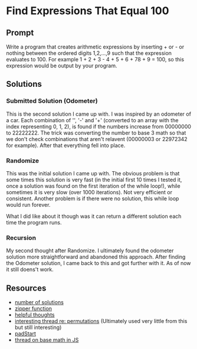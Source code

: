# Find Expressions That Equal 100

## Prompt

Write a program that creates arithmetic expressions by inserting + or - or nothing between the ordered digits 1,2,…,9 such that the expression evaluates to 100. For example 1 + 2 + 3 - 4 + 5 + 6 + 78 + 9 = 100, so this expression would be output by your program.

## Solutions

### Submitted Solution (Odometer)

This is the second solution I came up with. I was inspired by an odometer of a car. Each combination of '', '-' and '+' (converted to an array with the index representing 0, 1, 2), is found if the numbers increase from 00000000 to 22222222. The trick was converting the number to base 3 math so that we don't check combinations that aren't relavent (00000003 or 22972342 for example). After that everything fell into place.

### Randomize

This was the initial solution I came up with. The obvious problem is that some times this solution is very fast (in the initial first 10 times I tested it, once a solution was found on the first iteration of the while loop!), while sometimes it is very slow (over 1000 iterations). Not very efficient or consistent. Another problem is if there were no solution, this while loop would run forever.

What I did like about it though was it can return a different solution each time the program runs.

### Recursion

My second thought after Randomize. I ultimately found the odometer solution more straightforward and abandoned this approach. After finding the Odometer solution, I came back to this and got further with it. As of now it still doens't work.

## Resources

- [number of solutions](https://www.cut-the-knot.org/do_you_know/digits.shtml)
- [zipper function](https://newbedev.com/how-to-insert-a-new-element-in-between-all-elements-of-a-js-array)
- [helpful thoughts](https://stackoverflow.com/questions/447783/how-do-i-calculate-the-number-of-permutations-in-base-3-combinatorics)
- [interesting thread re: permutations](https://stackoverflow.com/questions/9960908/permutations-in-javascript/22063440#22063440) (Ultimately used very little from this but still interesting)
- [padStart](https://stackoverflow.com/questions/2998784/how-to-output-numbers-with-leading-zeros-in-javascript)
- [thread on base math in JS](https://www.reddit.com/r/learnjavascript/comments/1nas88/how_do_i_increment_a_number_in_a_base_other_than/)
